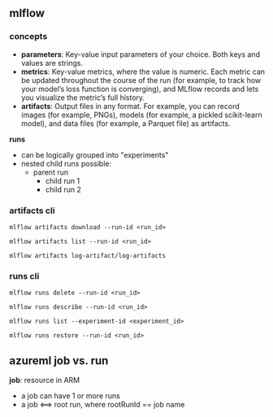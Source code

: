 ## mlflow

### concepts
* **parameters**: Key-value input parameters of your choice. Both keys and values are strings.
* **metrics**: Key-value metrics, where the value is numeric. Each metric can be updated throughout the course of the run (for example, to track how your model’s loss function is converging), and MLflow records and lets you visualize the metric’s full history.
* **artifacts**: Output files in any format. For example, you can record images (for example, PNGs), models (for example, a pickled scikit-learn model), and data files (for example, a Parquet file) as artifacts.

**runs**
- can be logically grouped into "experiments"
- nested child runs possible:
  - parent run
    - child run 1
    - child run 2

### artifacts cli
`mlflow artifacts download --run-id <run_id>`

`mlflow artifacts list --run-id <run_id>`

`mlflow artifacts log-artifact/log-artifacts`

### runs cli
`mlflow runs delete --run-id <run_id>`

`mlflow runs describe --run-id <run_id>`

`mlflow runs list --experiment-id <experiment_id>`

`mlflow runs restore --run-id <run_id>`

## azureml job vs. run
**job**: resource in ARM
* a job can have 1 or more runs
* a job <==> root run, where rootRunId == job name
